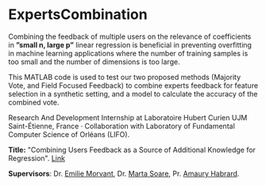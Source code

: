 # ExpertsCombination

Combining the feedback of multiple users on the relevance of coefficients in **”small n, large p”** linear regression is beneficial in preventing overfitting in machine learning applications where the number of training samples is too small and the number of dimensions is too large. 

This MATLAB code is used to test our two proposed methods (Majority Vote, and Field Focused Feedback) to combine experts feedback for feature selection in a synthetic setting, and a model to calculate the accuracy of the combined vote.



Research And Development Internship at Laboratoire Hubert Curien 
UJM Saint-Étienne, France · Collaboration with Laboratory of Fundamental Computer Science of Orléans (LIFO).

**Title:** "Combining Users Feedback as a Source of Additional Knowledge for Regression". [Link](https://drive.google.com/file/d/1mTGRqmZZjkaziyB-aZIOs0-wO86i42nT/view?usp=drive_link)

**Supervisors**:  Dr. [Emilie Morvant](https://emorvant.github.io/), Dr. [Marta Soare](https://martasoare.github.io/), Pr. [Amaury Habrard](https://perso.univ-st-etienne.fr/habrarda/).
